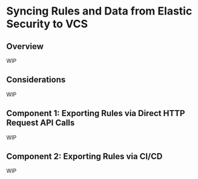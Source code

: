 # Syncing Rules and Data from Elastic Security to VCS
## Overview
WIP

## Considerations
WIP

## Component 1: Exporting Rules via Direct HTTP Request API Calls
WIP

## Component 2: Exporting Rules via CI/CD
WIP